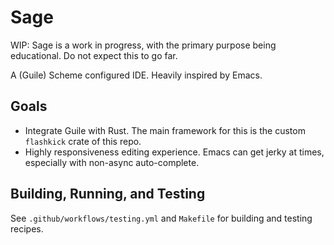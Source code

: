 # Sage

WIP: Sage is a work in progress, with the primary purpose being
educational. Do not expect this to go far.

A (Guile) Scheme configured IDE. Heavily inspired by Emacs.

## Goals

- Integrate Guile with Rust. The main framework for this is the custom
  `flashkick` crate of this repo.
- Highly responsiveness editing experience. Emacs can get jerky at
  times, especially with non-async auto-complete.

## Building, Running, and Testing

See `.github/workflows/testing.yml` and `Makefile` for building and
testing recipes.

